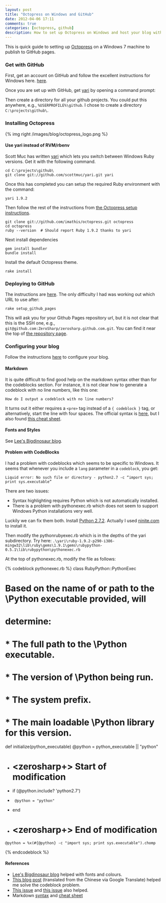 ```yaml
---
layout: post
title: "Octopress on Windows and GitHub"
date: 2012-04-06 17:11
comments: true
categories: [octopress, github]
description: How to set up Octopress on Windows and host your blog with GitHub.
---
```


This is quick guide to setting up [Octopress](http://octopress.org/) on a Windows 7 machine to publish to GitHub pages.

### Get with GitHub ###

First, get an account on GitHub and follow the excellent instructions for Windows here.  [here](http://help.github.com/win-set-up-git/).

Once you are set up with GitHub, get [yari](https://github.com/scottmuc/yari) by opening a command prompt:

Then create a directory for all your github projects.  You could put this anywhere, e.g., `%USERPROFILE%\github`.  I chose to create a directory `C:\projects\github\`.

### Installing Octopress ###

{% img right /images/blog/octopress_logo.png %} 

#### Use yari instead of RVM/rbenv ####

Scott Muc has written [yari](https://github.com/scottmuc/yari) which lets you switch between Windows Ruby versions.  Get it with the following command.

    cd C:\projects\github\
    git clone git://github.com/scottmuc/yari.git yari

Once this has completed you can setup the required Ruby environment with the command:

    yari 1.9.2

Then follow the rest of the instructions from [the Octopress setup instructions](http://octopress.org/docs/setup/).

    git clone git://github.com/imathis/octopress.git octopress
    cd octopress
    ruby --version  # Should report Ruby 1.9.2 thanks to yari

Next install dependencies

    gem install bundler
    bundle install

Install the default Octopress theme.

    rake install

### Deploying to GitHub ###

The instructions are [here](http://octopress.org/docs/deploying/github/).  The only difficulty I had was working out which URL to use after:

    rake setup_github_pages

This will ask you for your Github Pages repository url, but it is not clear that this is the SSH one, e.g., `git@github.com:ZeroSharp/zerosharp.github.com.git`.  You can find it near the top of [the repository page](https://github.com/ZeroSharp/zerosharp.github.com).

### Configuring your blog ###

Follow the instructions [here](http://octopress.org/docs/configuring/) to configure your blog.

#### Markdown ####
It is quite difficult to find good help on the markdown syntax other than for the codeblocks section.  For instance, it is not clear how to generate a codeblock with no line numbers, like this one:

    How do I output a codeblock with no line numbers?

It turns out it either requires a `<pre>` tag instead of a `{ codeblock }` tag, or alternatively, start the line with four spaces.  The official syntax is [here](http://daringfireball.net/projects/markdown/syntax), but I also found [this cheat sheet](http://warpedvisions.org/projects/markdown-cheat-sheet/).

#### Fonts and Styles ####
See [Lee's Bigdinosaur blog](http://blog.bigdinosaur.org/changing-octopresss-header/).

#### Problem with CodeBlocks ####
I had a problem with codeblocks which seems to be specific to Windows.  It seems that whenever you include a `lang` parameter in a `codeblock`, you get:

    Liquid error: No such file or directory - python2.7 -c “import sys; print sys.executable”

There are two issues:

 * Syntax highlighting requires Python which is not automatically installed.
 * There is a problem with pythonexec.rb which does not seem to support Windows Python installations very well.

Luckily we can fix them both.  Install [Python 2.7.2](http://www.python.org/getit/releases/2.7.2/).  Actually I used [ninite.com](http://ninite.com/) to install it.

Then modify the pythonrubyexec.rb which is in the depths of the yari subdirectory.  Try here: `.\yari\ruby-1.9.2-p290-i386-mingw32\lib\ruby\gems\1.9.1\gems\rubypython-0.5.1\lib\rubypython\pythonexec.rb`

At the top of pythonexec.rb, modify the file as follows:

{% codeblock pythonexec.rb %}
class RubyPython::PythonExec
  # Based on the name of or path to the \Python executable provided, will
  # determine:
  #
  # * The full path to the \Python executable.
  # * The version of \Python being run.
  # * The system prefix.
  # * The main loadable \Python library for this version.
  def initialize(python_executable)
    @python = python_executable || "python"

+    # <zerosharp+> Start of modification
+    if (@python.include? 'python2.7')
+      @python = "python"
+    end
+    # <zerosharp+> End of modification

    @python = %x(#{@python} -c "import sys; print sys.executable").chomp
{% endcodeblock %}

#### References ####

* [Lee's Bigdinosaur blog](http://blog.bigdinosaur.org/changing-octopresss-header/) helped with fonts and colours.
* [This blog post](http://translate.googleusercontent.com/translate_c?hl=en&ie=UTF8&prev=_t&rurl=translate.google.com&sl=zh-CN&tl=en&twu=1&u=http://blog.yesmryang.net/windows-octopress-python/&usg=ALkJrhhFZMKpT5j6_L8NXOL1S9H9CGjHNw) (translated from the Chinese via Google Translate) helped me solve the codeblock problem.
* [This issue](https://github.com/imathis/octopress/issues/262) and [this issue](https://github.com/github/gollum/issues/225) also helped.
* Markdown [syntax](http://daringfireball.net/projects/markdown/syntax) and [cheat sheet](http://warpedvisions.org/projects/markdown-cheat-sheet/)
